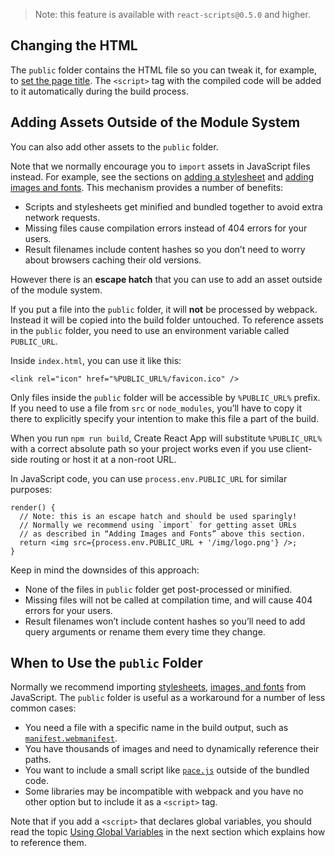 > Note: this feature is available with `react-scripts@0.5.0` and higher.

Changing the HTML
-----------------

The `public` folder contains the HTML file so you can tweak it, for example, to [set the page title](title-and-meta-tags.md). The `<script>` tag with the compiled code will be added to it automatically during the build process.

Adding Assets Outside of the Module System
------------------------------------------

You can also add other assets to the `public` folder.

Note that we normally encourage you to `import` assets in JavaScript files instead. For example, see the sections on [adding a stylesheet](adding-a-stylesheet.md) and [adding images and fonts](adding-images-fonts-and-files.md). This mechanism provides a number of benefits:

-   Scripts and stylesheets get minified and bundled together to avoid extra network requests.
-   Missing files cause compilation errors instead of 404 errors for your users.
-   Result filenames include content hashes so you don’t need to worry about browsers caching their old versions.

However there is an **escape hatch** that you can use to add an asset outside of the module system.

If you put a file into the `public` folder, it will **not** be processed by webpack. Instead it will be copied into the build folder untouched. To reference assets in the `public` folder, you need to use an environment variable called `PUBLIC_URL`.

Inside `index.html`, you can use it like this:

    <link rel="icon" href="%PUBLIC_URL%/favicon.ico" />

Only files inside the `public` folder will be accessible by `%PUBLIC_URL%` prefix. If you need to use a file from `src` or `node_modules`, you’ll have to copy it there to explicitly specify your intention to make this file a part of the build.

When you run `npm run build`, Create React App will substitute `%PUBLIC_URL%` with a correct absolute path so your project works even if you use client-side routing or host it at a non-root URL.

In JavaScript code, you can use `process.env.PUBLIC_URL` for similar purposes:

    render() {
      // Note: this is an escape hatch and should be used sparingly!
      // Normally we recommend using `import` for getting asset URLs
      // as described in “Adding Images and Fonts” above this section.
      return <img src={process.env.PUBLIC_URL + '/img/logo.png'} />;
    }

Keep in mind the downsides of this approach:

-   None of the files in `public` folder get post-processed or minified.
-   Missing files will not be called at compilation time, and will cause 404 errors for your users.
-   Result filenames won’t include content hashes so you’ll need to add query arguments or rename them every time they change.

When to Use the `public` Folder
-------------------------------

Normally we recommend importing [stylesheets](adding-a-stylesheet.md), [images, and fonts](adding-images-fonts-and-files.md) from JavaScript. The `public` folder is useful as a workaround for a number of less common cases:

-   You need a file with a specific name in the build output, such as [`manifest.webmanifest`](https://developer.mozilla.org/en-US/docs/Web/Manifest).
-   You have thousands of images and need to dynamically reference their paths.
-   You want to include a small script like [`pace.js`](https://github.hubspot.com/pace/docs/welcome/) outside of the bundled code.
-   Some libraries may be incompatible with webpack and you have no other option but to include it as a `<script>` tag.

Note that if you add a `<script>` that declares global variables, you should read the topic [Using Global Variables](using-global-variables.md) in the next section which explains how to reference them.
